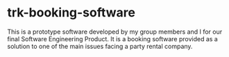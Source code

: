 # trk-booking-software
This is a prototype software developed by my group members and I for our final Software Engineering Product. 
It is a booking software provided as a solution to one of the main issues facing a party rental company.
